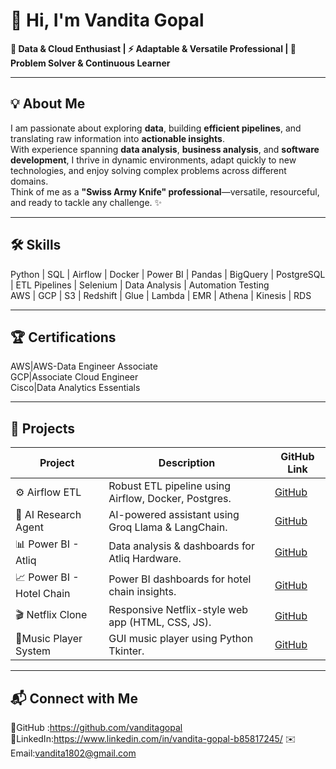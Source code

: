 # 👋 Hi, I'm Vandita Gopal

**🌟 Data & Cloud Enthusiast | ⚡ Adaptable & Versatile Professional | 🧩 Problem Solver & Continuous Learner**

---

## 💡 About Me
I am passionate about exploring **data**, building **efficient pipelines**, and translating raw information into **actionable insights**.  
With experience spanning **data analysis**, **business analysis**, and **software development**, I thrive in dynamic environments, adapt quickly to new technologies, and enjoy solving complex problems across different domains.  
Think of me as a **"Swiss Army Knife" professional**—versatile, resourceful, and ready to tackle any challenge. ✨

---

## 🛠 Skills
Python  | SQL  | Airflow  | Docker  | Power BI  | Pandas  | BigQuery  | PostgreSQL  | ETL Pipelines  | Selenium  | Data Analysis  | Automation Testing   
AWS  | GCP  | S3  | Redshift  | Glue  | Lambda  | EMR  | Athena  | Kinesis  | RDS 

---

## 🏆 Certifications
AWS|AWS-Data Engineer Associate  
GCP|Associate Cloud Engineer  
Cisco|Data Analytics Essentials 

---

## 🚀 Projects

| Project | Description | GitHub Link |
|---------|-------------|------------|
|⚙️ Airflow ETL | Robust ETL pipeline using Airflow, Docker, Postgres. | [GitHub](https://github.com/vanditagopal/airflow-etl-pipeline) |
|🤖 AI Research Agent | AI-powered assistant using Groq Llama & LangChain. | [GitHub](https://github.com/vanditagopal/AI-Research-Agent) |
|📊 Power BI - Atliq | Data analysis & dashboards for Atliq Hardware. | [GitHub](https://github.com/vanditagopal/Power-Bi_-Atliq-) |
|📈 Power BI - Hotel Chain | Power BI dashboards for hotel chain insights. | [GitHub](https://github.com/vanditagopal/Power-BI_Hotel-chain) |
|🎬 Netflix Clone | Responsive Netflix-style web app (HTML, CSS, JS). | [GitHub](https://github.com/vanditagopal/Netflixclone) |
|🎵Music Player System | GUI music player using Python Tkinter. | [GitHub](https://github.com/vanditagopal/Music-Player-System) |


---

## 📬 Connect with Me

🐙GitHub :https://github.com/vanditagopal
🔗LinkedIn:https://www.linkedin.com/in/vandita-gopal-b85817245/ 
✉️Email:vandita1802@gmail.com
